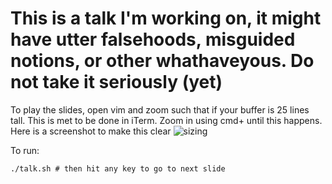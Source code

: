 # This is a talk I'm working on, it might have utter falsehoods, misguided notions, or other whathaveyous. Do not take it seriously (yet)


To play the slides, open vim and zoom such that if your buffer is 25 lines tall.
This is met to be done in iTerm.
Zoom in using cmd+ until this happens.
Here is a screenshot to make this clear
![sizing](https://i.imgur.com/wvwm1BP.png)

To run:

```shell
./talk.sh # then hit any key to go to next slide
```
